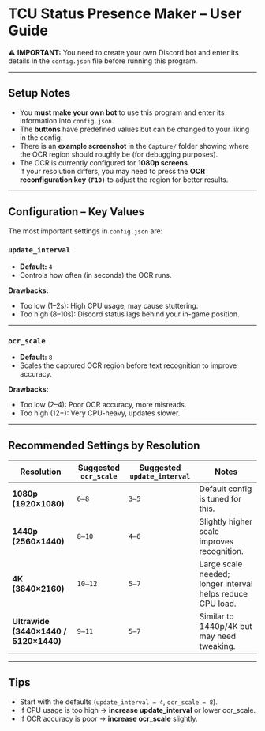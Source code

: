 # TCU Status Presence Maker – User Guide

⚠️ **IMPORTANT:** You need to create your own Discord bot and enter its details in the `config.json` file before running this program.

---

## Setup Notes

- You **must make your own bot** to use this program and enter its information into `config.json`.
- The **buttons** have predefined values but can be changed to your liking in the config.
- There is an **example screenshot** in the `Capture/` folder showing where the OCR region should roughly be (for debugging purposes).
- The OCR is currently configured for **1080p screens**.  
  If your resolution differs, you may need to press the **OCR reconfiguration key `(F10)`** to adjust the region for better results.

---

## Configuration – Key Values

The most important settings in `config.json` are:

### `update_interval`
- **Default:** `4`
- Controls how often (in seconds) the OCR runs.

**Drawbacks:**
- Too low (1–2s): High CPU usage, may cause stuttering.
- Too high (8–10s): Discord status lags behind your in-game position.

---

### `ocr_scale`
- **Default:** `8`
- Scales the captured OCR region before text recognition to improve accuracy.

**Drawbacks:**
- Too low (2–4): Poor OCR accuracy, more misreads.
- Too high (12+): Very CPU-heavy, updates slower.

---

## Recommended Settings by Resolution

| Resolution      | Suggested `ocr_scale` | Suggested `update_interval` | Notes |
|-----------------|------------------------|-----------------------------|-------|
| **1080p (1920×1080)** | `6–8`  | `3–5` | Default config is tuned for this. |
| **1440p (2560×1440)** | `8–10` | `4–6` | Slightly higher scale improves recognition. |
| **4K (3840×2160)**   | `10–12` | `5–7` | Large scale needed; longer interval helps reduce CPU load. |
| **Ultrawide (3440×1440 / 5120×1440)** | `9–11` | `5–7` | Similar to 1440p/4K but may need tweaking. |

---

## Tips
- Start with the defaults (`update_interval = 4`, `ocr_scale = 8`).
- If CPU usage is too high → **increase update_interval** or lower ocr_scale.  
- If OCR accuracy is poor → **increase ocr_scale** slightly.  
